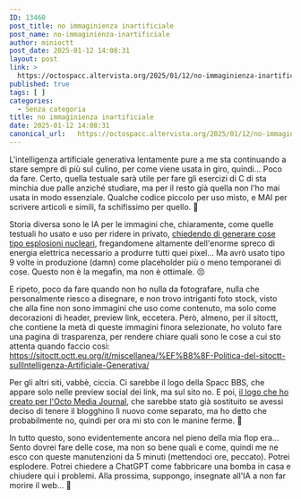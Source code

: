 ```yaml
---
ID: 13460
post_title: no immaginienza inartificiale
post_name: no-immaginienza-inartificiale
author: minioctt
post_date: 2025-01-12 14:08:31
layout: post
link: >
  https://octospacc.altervista.org/2025/01/12/no-immaginienza-inartificiale/
published: true
tags: [ ]
categories:
  - Senza categoria
title: no immaginienza inartificiale
date: 2025-01-12 14:08:31
canonical_url:   https://octospacc.altervista.org/2025/01/12/no-immaginienza-inartificiale/
---
```

<!-- wp:paragraph -->
<p>L'intelligenza artificiale generativa lentamente pure a me sta continuando a stare sempre di più sul culino, per come viene usata in giro, quindi... Poco da fare. Certo, quella testuale sarà utile per fare gli esercizi di C di sta minchia due palle anziché studiare, ma per il resto già quella non l'ho mai usata in modo essenziale. Qualche codice piccolo per uso misto, e MAI per scrivere articoli e simili, fa schifissimo per quello. 🥱</p>
<!-- /wp:paragraph -->

<!-- wp:paragraph -->
<p>Storia diversa sono le IA per le immagini che, chiaramente, come quelle testuali ho usato e uso per ridere in privato, <a href="/microblog-mirror/2024/06/20/artificial-impertinence/">chiedendo di generare cose tipo esplosioni nucleari</a>, fregandomene altamente dell'enorme spreco di energia elettrica necessario a produrre tutti quei pixel... Ma avrò usato tipo 9 volte in produzione (damn) come placeholder più o meno temporanei di cose. Questo non è la megafin, ma non è ottimale. 😣</p>
<!-- /wp:paragraph -->

<!-- wp:paragraph -->
<p>E ripeto, poco da fare quando non ho nulla da fotografare, nulla che personalmente riesco a disegnare, e non trovo intriganti foto stock, visto che alla fine non sono immagini che uso come contenuto, ma solo come decorazioni di header, preview link, eccetera. Però, almeno, per il sitoctt, che contiene la metà di queste immagini finora selezionate, ho voluto fare una pagina di trasparenza, per rendere chiare quali sono le cose a cui sto attenta quando faccio così: <a href="https://sitoctt.octt.eu.org/it/miscellanea/%EF%B8%8F-Politica-del-sitoctt-sullIntelligenza-Artificiale-Generativa/">https://sitoctt.octt.eu.org/it/miscellanea/%EF%B8%8F-Politica-del-sitoctt-sullIntelligenza-Artificiale-Generativa/</a></p>
<!-- /wp:paragraph -->

<!-- wp:paragraph -->
<p>Per gli altri siti, vabbè, ciccia. Ci sarebbe il logo della Spacc BBS, che appare solo nelle preview social dei link, ma sul sito no. E poi, <a href="https://octomediajournal.wordpress.com/2025/01/12/611/">il logo che ho creato per l'Octo Media Journal</a>, che sarebbe stato già sostituito se avessi deciso di tenere il blogghino lì nuovo come separato, ma ho detto che probabilmente no, quindi per ora mi sto con le manine ferme. 🚫</p>
<!-- /wp:paragraph -->

<!-- wp:paragraph -->
<p>In tutto questo, sono evidentemente ancora nel pieno della mia flop era... Sento dovrei fare delle cose, ma non so bene quali e come, quindi me ne esco con queste manutenzioni da 5 minuti (mettendoci ore, peccato). Potrei esplodere. Potrei chiedere a ChatGPT come fabbricare una bomba in casa e chiudere qui i problemi. Alla prossima, suppongo, insegnate all'IA a non far morire il web... 🙏</p>
<!-- /wp:paragraph -->